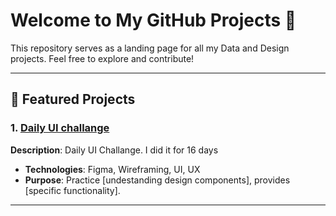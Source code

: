 # Welcome to My GitHub Projects 👋

This repository serves as a landing page for all my Data and Design projects. Feel free to explore and contribute!

---

## 🚀 Featured Projects

### 1. [Daily UI challange ](https://www.figma.com/design/qYxf0lKaGUDlME5RxPsuAj/Daily-Ui?node-id=0-1&node-type=canvas)
**Description**: Daily UI Challange. I did it for 16 days

- **Technologies**: Figma, Wireframing, UI, UX
- **Purpose**: Practice [undestanding design components], provides [specific functionality].

---




